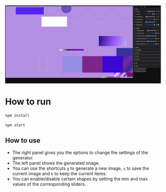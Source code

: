 ![img.png](img.png)

# How to run

```bash
npm install
```

```bash
npm start
```

## How to use

- The right panel gives you the options to change the settings of the generator.
- The left panel shows the generated image.
- You can use the shortcuts `g` to generate a new image, `s` to save the current image and `k` to keep the current items.
- You can enable/disable certain shapes by setting the min and max values of the corresponding sliders.